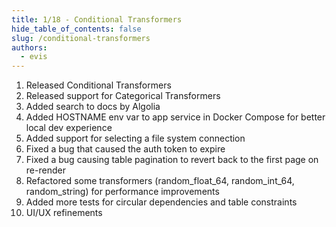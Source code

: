 ```yaml
---
title: 1/18 - Conditional Transformers
hide_table_of_contents: false
slug: /conditional-transformers
authors:
  - evis
---
```


1. Released Conditional Transformers
2. Released support for Categorical Transformers
3. Added search to docs by Algolia
4. Added HOSTNAME env var to app service in Docker Compose for better local dev experience
5. Added support for selecting a file system connection
6. Fixed a bug that caused the auth token to expire
7. Fixed a bug causing table pagination to revert back to the first page on re-render
8. Refactored some transformers (random_float_64, random_int_64, random_string) for performance improvements
9. Added more tests for circular dependencies and table constraints
10. UI/UX refinements

